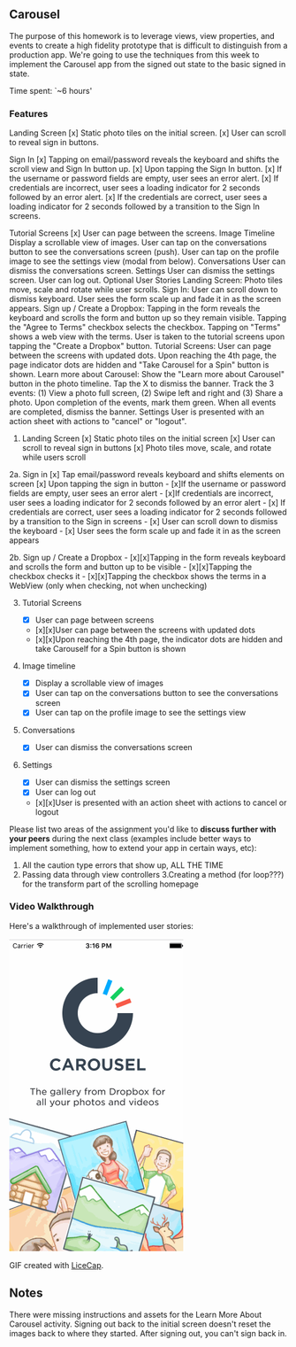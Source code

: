 ## Carousel

The purpose of this homework is to leverage views, view properties, and events to create a high fidelity prototype that is difficult to distinguish from a production app. We're going to use the techniques from this week to implement the Carousel app from the signed out state to the basic signed in state.

Time spent: `~6 hours'

### Features

Landing Screen
[x] Static photo tiles on the initial screen.
[x] User can scroll to reveal sign in buttons.

Sign In
[x] Tapping on email/password reveals the keyboard and shifts the scroll view and Sign In button up.
[x] Upon tapping the Sign In button.
    [x] If the username or password fields are empty, user sees an error alert.
    [x] If credentials are incorrect, user sees a loading indicator for 2 seconds followed by an error alert.
    [x] If the credentials are correct, user sees a loading indicator for 2 seconds followed by a transition to the Sign In screens.

Tutorial Screens
[x] User can page between the screens.
Image Timeline
Display a scrollable view of images.
User can tap on the conversations button to see the conversations screen (push).
User can tap on the profile image to see the settings view (modal from below).
Conversations
User can dismiss the conversations screen.
Settings
User can dismiss the settings screen.
User can log out.
Optional User Stories
Landing Screen:
Photo tiles move, scale and rotate while user scrolls.
Sign In:
User can scroll down to dismiss keyboard.
User sees the form scale up and fade it in as the screen appears.
Sign up / Create a Dropbox:
Tapping in the form reveals the keyboard and scrolls the form and button up so they remain visible.
Tapping the "Agree to Terms" checkbox selects the checkbox.
Tapping on "Terms" shows a web view with the terms.
User is taken to the tutorial screens upon tapping the "Create a Dropbox" button.
Tutorial Screens:
User can page between the screens with updated dots.
Upon reaching the 4th page, the page indicator dots are hidden and "Take Carousel for a Spin" button is shown.
Learn more about Carousel:
Show the "Learn more about Carousel" button in the photo timeline.
Tap the X to dismiss the banner.
Track the 3 events:
(1) View a photo full screen, (2) Swipe left and right and (3) Share a photo.
Upon completion of the events, mark them green.
When all events are completed, dismiss the banner.
Settings
User is presented with an action sheet with actions to "cancel" or "logout".


1. Landing Screen
    [x] Static photo tiles on the initial screen
    [x] User can scroll to reveal sign in buttons
    [x] Photo tiles move, scale, and rotate while users scroll


2a. Sign in
    [x] Tap email/password reveals keyboard and shifts elements on screen
    [x] Upon tapping the sign in button
        - [x]If the username or password fields are empty, user sees an error alert
        - [x]If credentials are incorrect, user sees a loading indicator for 2 seconds followed by an error alert
        - [x] If credentials are correct, user sees a loading indicator for 2 seconds followed by a transition to the Sign in screens
    - [x] User can scroll down to dismiss the keyboard
    - [x] User sees the form scale up and fade it in as the screen appears

2b. Sign up / Create a Dropbox
    - [x][x]Tapping in the form reveals keyboard and scrolls the form and button up to be visible
    - [x][x]Tapping the checkbox checks it 
    - [x][x]Tapping the checkbox shows the terms in a WebView (only when checking, not when unchecking)

3. Tutorial Screens
    - [x] User can page between screens
    - [x][x]User can page between the screens with updated dots
    - [x][x]Upon reaching the 4th page, the indicator dots are hidden and take Carouself for a Spin button is shown

4. Image timeline
    - [x] Display a scrollable view of images
    - [x] User can tap on the conversations button to see the conversations screen
    - [x] User can tap on the profile image to see the settings view

5. Conversations
    - [x] User can dismiss the conversations screen

6. Settings
    - [x] User can dismiss the settings screen
    - [x] User can log out
    - [x][x]User is presented with an action sheet with actions to cancel or logout





Please list two areas of the assignment you'd like to **discuss further with your peers** during the next class (examples include better ways to implement something, how to extend your app in certain ways, etc):

1. All the caution type errors that show up, ALL THE TIME
2. Passing data through view controllers
3.Creating a method (for loop???) for the transform part of the scrolling homepage


### Video Walkthrough 

Here's a walkthrough of implemented user stories:

![Video Walkthrough](https://raw.githubusercontent.com/daniellesimpson/Carousel/master/SImpson_Carousel_2.gif)


GIF created with [LiceCap](http://www.cockos.com/licecap/).

## Notes

There were missing instructions and assets for the Learn More About Carousel activity.
Signing out back to the initial screen doesn't reset the images back to where they started. 
After signing out, you can't sign back in. 

